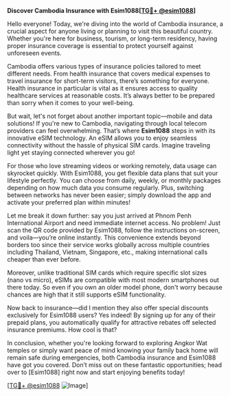 **Discover Cambodia Insurance with Esim1088[[TG💪+ @esim1088](https://t.me/s/esim1088)]**

Hello everyone! Today, we're diving into the world of Cambodia insurance, a crucial aspect for anyone living or planning to visit this beautiful country. Whether you're here for business, tourism, or long-term residency, having proper insurance coverage is essential to protect yourself against unforeseen events. 

Cambodia offers various types of insurance policies tailored to meet different needs. From health insurance that covers medical expenses to travel insurance for short-term visitors, there’s something for everyone. Health insurance in particular is vital as it ensures access to quality healthcare services at reasonable costs. It’s always better to be prepared than sorry when it comes to your well-being.

But wait, let's not forget about another important topic—mobile and data solutions! If you're new to Cambodia, navigating through local telecom providers can feel overwhelming. That’s where **Esim1088** steps in with its innovative eSIM technology. An eSIM allows you to enjoy seamless connectivity without the hassle of physical SIM cards. Imagine traveling light yet staying connected wherever you go!

For those who love streaming videos or working remotely, data usage can skyrocket quickly. With Esim1088, you get flexible data plans that suit your lifestyle perfectly. You can choose from daily, weekly, or monthly packages depending on how much data you consume regularly. Plus, switching between networks has never been easier; simply download the app and activate your preferred plan within minutes!

Let me break it down further: say you just arrived at Phnom Penh International Airport and need immediate internet access. No problem! Just scan the QR code provided by Esim1088, follow the instructions on-screen, and voila—you’re online instantly. This convenience extends beyond borders too since their service works globally across multiple countries including Thailand, Vietnam, Singapore, etc., making international calls cheaper than ever before.

Moreover, unlike traditional SIM cards which require specific slot sizes (nano vs micro), eSIMs are compatible with most modern smartphones out there today. So even if you own an older model phone, don't worry because chances are high that it still supports eSIM functionality.

Now back to insurance—did I mention they also offer special discounts exclusively for Esim1088 users? Yes indeed! By signing up for any of their prepaid plans, you automatically qualify for attractive rebates off selected insurance premiums. How cool is that?

In conclusion, whether you're looking forward to exploring Angkor Wat temples or simply want peace of mind knowing your family back home will remain safe during emergencies, both Cambodia insurance and Esim1088 have got you covered. Don’t miss out on these fantastic opportunities; head over to [Esim1088] right now and start enjoying benefits today!

[[TG💪+ @esim1088](https://t.me/s/esim1088) ![Image](https://i.postimg.cc/Y0z9fWf4/image.png)]